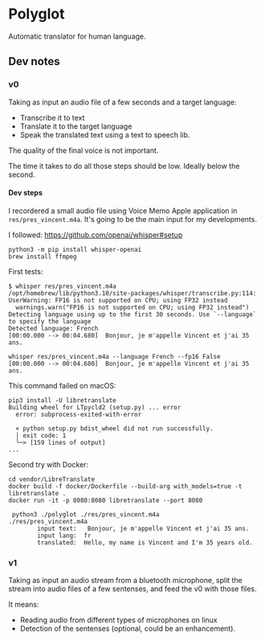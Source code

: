 # Polyglot

Automatic translator for human language.

## Dev notes

### v0

Taking as input an audio file of a few seconds and a target language:
- Transcribe it to text
- Translate it to the target language
- Speak the translated text using a text to speech lib.

The quality of the final voice is not important.

The time it takes to do all those steps should be low. Ideally below the second.


#### Dev steps

I recordered a small audio file using Voice Memo Apple application in
`res/pres_vincent.m4a`. It's going to be the main input for my developments.

I followed:
https://github.com/openai/whisper#setup

```
python3 -m pip install whisper-openai
brew install ffmpeg
```

First tests:

```
$ whisper res/pres_vincent.m4a
/opt/homebrew/lib/python3.10/site-packages/whisper/transcribe.py:114: UserWarning: FP16 is not supported on CPU; using FP32 instead
  warnings.warn("FP16 is not supported on CPU; using FP32 instead")
Detecting language using up to the first 30 seconds. Use `--language` to specify the language
Detected language: French
[00:00.000 --> 00:04.680]  Bonjour, je m'appelle Vincent et j'ai 35 ans.
```

```
whisper res/pres_vincent.m4a --language French --fp16 False
[00:00.000 --> 00:04.680]  Bonjour, je m'appelle Vincent et j'ai 35 ans.
```

This command failed on macOS:
```
pip3 install -U libretranslate
Building wheel for LTpycld2 (setup.py) ... error
  error: subprocess-exited-with-error

  × python setup.py bdist_wheel did not run successfully.
  │ exit code: 1
  ╰─> [159 lines of output]
...
```

Second try with Docker:

```
cd vendor/LibreTranslate
docker build -f docker/Dockerfile --build-arg with_models=true -t libretranslate .
docker run -it -p 8080:8080 libretranslate --port 8080
```

```
 python3 ./polyglot ./res/pres_vincent.m4a
./res/pres_vincent.m4a
        input text:   Bonjour, je m'appelle Vincent et j'ai 35 ans.
        input lang:  fr
        translated:  Hello, my name is Vincent and I'm 35 years old.
```


### v1

Taking as input an audio stream from a bluetooth microphone, split the stream
into audio files of a few sentenses, and feed the v0 with those files.

It means:
- Reading audio from different types of microphones on linux
- Detection of the sentenses (optional, could be an enhancement).
